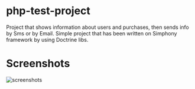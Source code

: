 # php-test-project
Project that shows information about users and purchases, then sends info by Sms or by Email.
Simple project that has been written on Simphony framework by using Doctrine libs. 


# Screenshots
![screenshots](https://user-images.githubusercontent.com/23401067/94178436-88264800-feb4-11ea-8f64-443a7ee39c03.png)

